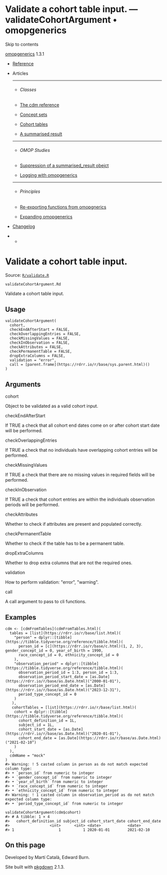 # Validate a cohort table input. — validateCohortArgument • omopgenerics

Skip to contents

[omopgenerics](../index.html) 1.3.1

  * [Reference](../reference/index.html)
  * Articles
    * * * *

    * ###### Classes

    * [The cdm reference](../articles/cdm_reference.html)
    * [Concept sets](../articles/codelists.html)
    * [Cohort tables](../articles/cohorts.html)
    * [A summarised result](../articles/summarised_result.html)
    * * * *

    * ###### OMOP Studies

    * [Suppression of a summarised_result obejct](../articles/suppression.html)
    * [Logging with omopgenerics](../articles/logging.html)
    * * * *

    * ###### Principles

    * [Re-exporting functions from omopgnerics](../articles/reexport.html)
    * [Expanding omopgenerics](../articles/expanding_omopgenerics.html)
  * [Changelog](../news/index.html)


  *   * [](https://github.com/darwin-eu/omopgenerics/)



# Validate a cohort table input.

Source: [`R/validate.R`](https://github.com/darwin-eu/omopgenerics/blob/v1.3.1/R/validate.R)

`validateCohortArgument.Rd`

Validate a cohort table input.

## Usage
    
    
    validateCohortArgument(
      cohort,
      checkEndAfterStart = FALSE,
      checkOverlappingEntries = FALSE,
      checkMissingValues = FALSE,
      checkInObservation = FALSE,
      checkAttributes = FALSE,
      checkPermanentTable = FALSE,
      dropExtraColumns = FALSE,
      validation = "error",
      call = [parent.frame](https://rdrr.io/r/base/sys.parent.html)()
    )

## Arguments

cohort
    

Object to be validated as a valid cohort input.

checkEndAfterStart
    

If TRUE a check that all cohort end dates come on or after cohort start date will be performed.

checkOverlappingEntries
    

If TRUE a check that no individuals have overlapping cohort entries will be performed.

checkMissingValues
    

If TRUE a check that there are no missing values in required fields will be performed.

checkInObservation
    

If TRUE a check that cohort entries are within the individuals observation periods will be performed.

checkAttributes
    

Whether to check if attributes are present and populated correctly.

checkPermanentTable
    

Whether to check if the table has to be a permanent table.

dropExtraColumns
    

Whether to drop extra columns that are not the required ones.

validation
    

How to perform validation: "error", "warning".

call
    

A call argument to pass to cli functions.

## Examples
    
    
    cdm <- [cdmFromTables](cdmFromTables.html)(
      tables = [list](https://rdrr.io/r/base/list.html)(
        "person" = dplyr::[tibble](https://tibble.tidyverse.org/reference/tibble.html)(
          person_id = [c](https://rdrr.io/r/base/c.html)(1, 2, 3), gender_concept_id = 0, year_of_birth = 1990,
          race_concept_id = 0, ethnicity_concept_id = 0
        ),
        "observation_period" = dplyr::[tibble](https://tibble.tidyverse.org/reference/tibble.html)(
          observation_period_id = 1:3, person_id = 1:3,
          observation_period_start_date = [as.Date](https://rdrr.io/r/base/as.Date.html)("2000-01-01"),
          observation_period_end_date = [as.Date](https://rdrr.io/r/base/as.Date.html)("2023-12-31"),
          period_type_concept_id = 0
        )
       ),
       cohortTables = [list](https://rdrr.io/r/base/list.html)(
        cohort = dplyr::[tibble](https://tibble.tidyverse.org/reference/tibble.html)(
          cohort_definition_id = 1L,
          subject_id = 1L,
          cohort_start_date = [as.Date](https://rdrr.io/r/base/as.Date.html)("2020-01-01"),
          cohort_end_date = [as.Date](https://rdrr.io/r/base/as.Date.html)("2021-02-10")
        )
      ),
      cdmName = "mock"
    )
    #> Warning: ! 5 casted column in person as do not match expected column type:
    #> • `person_id` from numeric to integer
    #> • `gender_concept_id` from numeric to integer
    #> • `year_of_birth` from numeric to integer
    #> • `race_concept_id` from numeric to integer
    #> • `ethnicity_concept_id` from numeric to integer
    #> Warning: ! 1 casted column in observation_period as do not match expected column type:
    #> • `period_type_concept_id` from numeric to integer
    
    validateCohortArgument(cdm$cohort)
    #> # A tibble: 1 × 4
    #>   cohort_definition_id subject_id cohort_start_date cohort_end_date
    #>                  <int>      <int> <date>            <date>         
    #> 1                    1          1 2020-01-01        2021-02-10     
    
    

## On this page

Developed by Martí Català, Edward Burn.

Site built with [pkgdown](https://pkgdown.r-lib.org/) 2.1.3.
